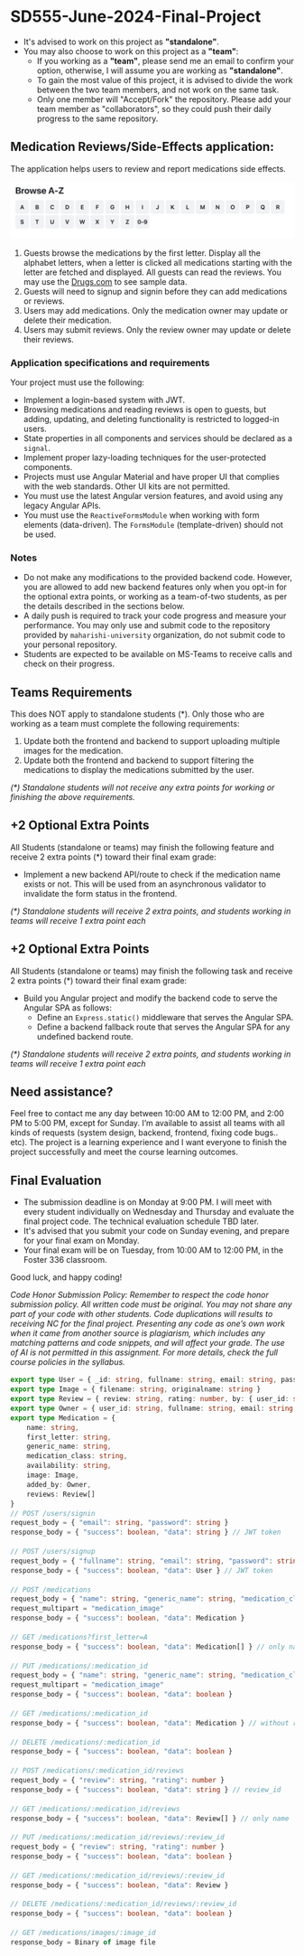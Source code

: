# SD555-June-2024-Final-Project

- It's advised to work on this project as **"standalone"**.
- You may also choose to work on this project as a **"team"**:
  - If you working as a **"team"**, please send me an email to confirm your option, otherwise, I will assume you are working as **"standalone"**.
  - To gain the most value of this project, it is advised to divide the work between the two team members, and not work on the same task.
  - Only one member will "Accept/Fork" the repository. Please add your team member as "collaborators", so they could push their daily progress to the same repository.

## Medication Reviews/Side-Effects application:

The application helps users to review and report medications side effects.

<p align="center">
  <img src="./alphabets.png" />
</p>

1. Guests browse the medications by the first letter. Display all the alphabet letters, when a letter is clicked all medications starting with the letter are fetched and displayed. All guests can read the reviews. You may use the [Drugs.com](https://www.drugs.com/drug_information.html) to see sample data.
2. Guests will need to signup and signin before they can add medications or reviews.
3. Users may add medications. Only the medication owner may update or delete their medication.
4. Users may submit reviews. Only the review owner may update or delete their reviews.

### Application specifications and requirements

Your project must use the following:

- Implement a login-based system with JWT.
- Browsing medications and reading reviews is open to guests, but adding, updating, and deleting functionality is restricted to logged-in users.
- State properties in all components and services should be declared as a `signal`.
- Implement proper lazy-loading techniques for the user-protected components.
- Projects must use Angular Material and have proper UI that complies with the web standards. Other UI kits are not permitted.
- You must use the latest Angular version features, and avoid using any legacy Angular APIs.
- You must use the `ReactiveFormsModule` when working with form elements (data-driven). The `FormsModule` (template-driven) should not be used.

### Notes

- Do not make any modifications to the provided backend code. However, you are allowed to add new backend features only when you opt-in for the optional extra points, or working as a team-of-two students, as per the details described in the sections below.
- A daily push is required to track your code progress and measure your performance. You may only use and submit code to the repository provided by `maharishi-university` organization, do not submit code to your personal repository.
- Students are expected to be available on MS-Teams to receive calls and check on their progress.

## Teams Requirements

This does NOT apply to standalone students (\*). Only those who are working as a team must complete the following requirements:

1. Update both the frontend and backend to support uploading multiple images for the medication.
2. Update both the frontend and backend to support filtering the medications to display the medications submitted by the user.

_(\*) Standalone students will not receive any extra points for working or finishing the above requirements._

## +2 Optional Extra Points

All Students (standalone or teams) may finish the following feature and receive 2 extra points (\*) toward their final exam grade:

- Implement a new backend API/route to check if the medication name exists or not. This will be used from an asynchronous validator to invalidate the form status in the frontend.

_(\*) Standalone students will receive 2 extra points, and students working in teams will receive 1 extra point each_

## +2 Optional Extra Points

All Students (standalone or teams) may finish the following task and receive 2 extra points (\*) toward their final exam grade:

- Build you Angular project and modify the backend code to serve the Angular SPA as follows:
  - Define an `Express.static()` middleware that serves the Angular SPA.
  - Define a backend fallback route that serves the Angular SPA for any undefined backend route.

_(\*) Standalone students will receive 2 extra points, and students working in teams will receive 1 extra point each_

## Need assistance?

Feel free to contact me any day between 10:00 AM to 12:00 PM, and 2:00 PM to 5:00 PM, except for Sunday. I’m available to assist all teams with all kinds of requests (system design, backend, frontend, fixing code bugs.. etc). The project is a learning experience and I want everyone to finish the project successfully and meet the course learning outcomes.

## Final Evaluation

- The submission deadline is on Monday at 9:00 PM. I will meet with every student individually on Wednesday and Thursday and evaluate the final project code. The technical evaluation schedule TBD later.
- It's advised that you submit your code on Sunday evening, and prepare for your final exam on Monday.
- Your final exam will be on Tuesday, from 10:00 AM to 12:00 PM, in the Foster 336 classroom.

Good luck, and happy coding!

_Code Honor Submission Policy: Remember to respect the code honor submission policy. All written code must be original. You may not share any part of your code with other students. Code duplications will results to receiving NC for the final project. Presenting any code as one’s own work when it came from another source is plagiarism, which includes any matching patterns and code snippets, and will affect your grade. The use of AI is not permitted in this assignment. For more details, check the full course policies in the syllabus._

```typescript
export type User = { _id: string, fullname: string, email: string, password: string }
export type Image = { filename: string, originalname: string }
export type Review = { review: string, rating: number, by: { user_id: string, fullname: string }, date: number }
export type Owner = { user_id: string, fullname: string, email: string }
export type Medication = {
    name: string,
    first_letter: string,
    generic_name: string,
    medication_class: string,
    availability: string,
    image: Image,
    added_by: Owner,
    reviews: Review[]
}
// POST /users/signin
request_body = { "email": string, "password": string }
response_body = { "success": boolean, "data": string } // JWT token

// POST /users/signup
request_body = { "fullname": string, "email": string, "password": string }
response_body = { "success": boolean, "data": User } // JWT token

// POST /medications
request_body = { "name": string, "generic_name": string, "medication_class": string, "availability": "Prescription" | "OTC" }
request_multipart = "medication_image"
response_body = { "success": boolean, "data": Medication }

// GET /medications?first_letter=A
response_body = { "success": boolean, "data": Medication[] } // only name

// PUT /medications/:medication_id
request_body = { "name": string, "generic_name": string, "medication_class": string, "availability": string }
request_multipart = "medication_image"
response_body = { "success": boolean, "data": boolean }

// GET /medications/:medication_id
response_body = { "success": boolean, "data": Medication } // without reviews

// DELETE /medications/:medication_id
response_body = { "success": boolean, "data": boolean }

// POST /medications/:medication_id/reviews
request_body = { "review": string, "rating": number }
response_body = { "success": boolean, "data": string } // review_id

// GET /medications/:medication_id/reviews
response_body = { "success": boolean, "data": Review[] } // only name

// PUT /medications/:medication_id/reviews/:review_id
request_body = { "review": string, "rating": number }
response_body = { "success": boolean, "data": boolean }

// GET /medications/:medication_id/reviews/:review_id
response_body = { "success": boolean, "data": Review }

// DELETE /medications/:medication_id/reviews/:review_id
response_body = { "success": boolean, "data": boolean }

// GET /medications/images/:image_id
response_body = Binary of image file
```
